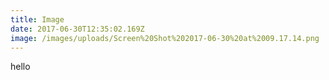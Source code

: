 ```yaml
---
title: Image
date: 2017-06-30T12:35:02.169Z
image: /images/uploads/Screen%20Shot%202017-06-30%20at%2009.17.14.png
---
```

hello

